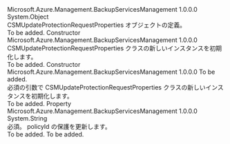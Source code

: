 <Type Name="CSMUpdateProtectionRequestProperties" FullName="Microsoft.Azure.Management.BackupServices.Models.CSMUpdateProtectionRequestProperties">
  <TypeSignature Language="C#" Value="public class CSMUpdateProtectionRequestProperties" />
  <TypeSignature Language="ILAsm" Value=".class public auto ansi beforefieldinit CSMUpdateProtectionRequestProperties extends System.Object" />
  <TypeSignature Language="DocId" Value="T:Microsoft.Azure.Management.BackupServices.Models.CSMUpdateProtectionRequestProperties" />
  <TypeSignature Language="VB.NET" Value="Public Class CSMUpdateProtectionRequestProperties" />
  <TypeSignature Language="F#" Value="type CSMUpdateProtectionRequestProperties = class" />
  <AssemblyInfo>
    <AssemblyName>Microsoft.Azure.Management.BackupServicesManagement</AssemblyName>
    <AssemblyVersion>1.0.0.0</AssemblyVersion>
  </AssemblyInfo>
  <Base>
    <BaseTypeName>System.Object</BaseTypeName>
  </Base>
  <Interfaces />
  <Docs>
    <summary>
            CSMUpdateProtectionRequestProperties オブジェクトの定義。
            </summary>
    <remarks>To be added.</remarks>
  </Docs>
  <Members>
    <Member MemberName=".ctor">
      <MemberSignature Language="C#" Value="public CSMUpdateProtectionRequestProperties ();" />
      <MemberSignature Language="ILAsm" Value=".method public hidebysig specialname rtspecialname instance void .ctor() cil managed" />
      <MemberSignature Language="DocId" Value="M:Microsoft.Azure.Management.BackupServices.Models.CSMUpdateProtectionRequestProperties.#ctor" />
      <MemberSignature Language="VB.NET" Value="Public Sub New ()" />
      <MemberType>Constructor</MemberType>
      <AssemblyInfo>
        <AssemblyName>Microsoft.Azure.Management.BackupServicesManagement</AssemblyName>
        <AssemblyVersion>1.0.0.0</AssemblyVersion>
      </AssemblyInfo>
      <Parameters />
      <Docs>
        <summary>
            CSMUpdateProtectionRequestProperties クラスの新しいインスタンスを初期化します。
            </summary>
        <remarks>To be added.</remarks>
      </Docs>
    </Member>
    <Member MemberName=".ctor">
      <MemberSignature Language="C#" Value="public CSMUpdateProtectionRequestProperties (string policyId);" />
      <MemberSignature Language="ILAsm" Value=".method public hidebysig specialname rtspecialname instance void .ctor(string policyId) cil managed" />
      <MemberSignature Language="DocId" Value="M:Microsoft.Azure.Management.BackupServices.Models.CSMUpdateProtectionRequestProperties.#ctor(System.String)" />
      <MemberSignature Language="VB.NET" Value="Public Sub New (policyId As String)" />
      <MemberSignature Language="F#" Value="new Microsoft.Azure.Management.BackupServices.Models.CSMUpdateProtectionRequestProperties : string -&gt; Microsoft.Azure.Management.BackupServices.Models.CSMUpdateProtectionRequestProperties" Usage="new Microsoft.Azure.Management.BackupServices.Models.CSMUpdateProtectionRequestProperties policyId" />
      <MemberType>Constructor</MemberType>
      <AssemblyInfo>
        <AssemblyName>Microsoft.Azure.Management.BackupServicesManagement</AssemblyName>
        <AssemblyVersion>1.0.0.0</AssemblyVersion>
      </AssemblyInfo>
      <Parameters>
        <Parameter Name="policyId" Type="System.String" />
      </Parameters>
      <Docs>
        <param name="policyId">To be added.</param>
        <summary>
            必須の引数で CSMUpdateProtectionRequestProperties クラスの新しいインスタンスを初期化します。
            </summary>
        <remarks>To be added.</remarks>
      </Docs>
    </Member>
    <Member MemberName="PolicyId">
      <MemberSignature Language="C#" Value="public string PolicyId { get; set; }" />
      <MemberSignature Language="ILAsm" Value=".property instance string PolicyId" />
      <MemberSignature Language="DocId" Value="P:Microsoft.Azure.Management.BackupServices.Models.CSMUpdateProtectionRequestProperties.PolicyId" />
      <MemberSignature Language="VB.NET" Value="Public Property PolicyId As String" />
      <MemberSignature Language="F#" Value="member this.PolicyId : string with get, set" Usage="Microsoft.Azure.Management.BackupServices.Models.CSMUpdateProtectionRequestProperties.PolicyId" />
      <MemberType>Property</MemberType>
      <AssemblyInfo>
        <AssemblyName>Microsoft.Azure.Management.BackupServicesManagement</AssemblyName>
        <AssemblyVersion>1.0.0.0</AssemblyVersion>
      </AssemblyInfo>
      <ReturnValue>
        <ReturnType>System.String</ReturnType>
      </ReturnValue>
      <Docs>
        <summary>
            必須。 policyId の保護を更新します。
            </summary>
        <value>To be added.</value>
        <remarks>To be added.</remarks>
      </Docs>
    </Member>
  </Members>
</Type>